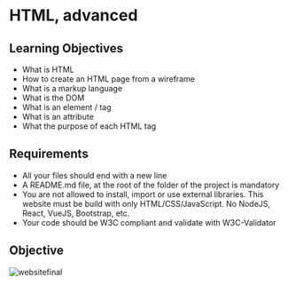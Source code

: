 # HTML, advanced

## Learning Objectives
* What is HTML
* How to create an HTML page from a wireframe
* What is a markup language
* What is the DOM
* What is an element / tag
* What is an attribute
* What the purpose of each HTML tag

## Requirements
* All your files should end with a new line
* A README.md file, at the root of the folder of the project is mandatory
* You are not allowed to install, import or use external libraries. This website must be build with only HTML/CSS/JavaScript. No NodeJS, React, VueJS, Bootstrap, etc.
* Your code should be W3C compliant and validate with W3C-Validator

## Objective
![websitefinal](https://github.com/annlaure02/holbertonschool-web-development/assets/113631115/ccaaa1b8-c46f-45a7-8e21-608f4bc89457)
